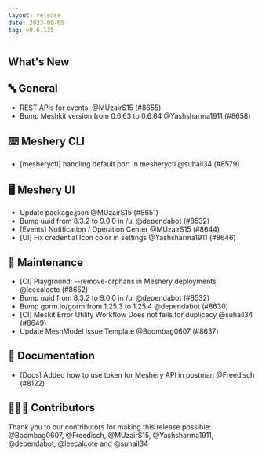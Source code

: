 ```yaml
---
layout: release
date: 2023-09-05
tag: v0.6.135
---
```


## What's New
## 🔤 General
- REST APIs for events. @MUzairS15 (#8655)
- Bump Meshkit version from 0.6.63 to 0.6.64 @Yashsharma1911 (#8658)

## ⌨️ Meshery CLI

- [mesheryctl] handling default port in mesheryctl @suhail34 (#8579)

## 🖥 Meshery UI

- Update package.json @MUzairS15 (#8651)
- Bump uuid from 8.3.2 to 9.0.0 in /ui @dependabot (#8532)
- [Events] Notification / Operation Center @MUzairS15 (#8644)
- [UI] Fix credential Icon color in settings @Yashsharma1911 (#8646)

## 🧰 Maintenance

- [CI] Playground: --remove-orphans in Meshery deployments @leecalcote (#8652)
- Bump uuid from 8.3.2 to 9.0.0 in /ui @dependabot (#8532)
- Bump gorm.io/gorm from 1.25.3 to 1.25.4 @dependabot (#8630)
- [CI] Meskit Error Utility Workflow Does not fails for duplicacy @suhail34 (#8649)
- Update MeshModel Issue Template @Boombag0607 (#8637)

## 📖 Documentation

- [Docs] Added how to use token for Meshery API in postman @Freedisch (#8122)

## 👨🏽‍💻 Contributors

Thank you to our contributors for making this release possible:
@Boombag0607, @Freedisch, @MUzairS15, @Yashsharma1911, @dependabot, @leecalcote and @suhail34
